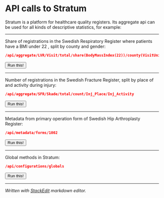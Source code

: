 # API calls to Stratum

Stratum is a platform for healthcare quality registers. Its aggregate api can be used for all kinds of descriptive statistics, for example:

----------
Share of registrations in the Swedish Respiratory Register where patients have a BMI under 22 , split by county and gender:

```JSON
/api/aggregate/LVR/Visit/total/share(BodyMassIndex(22))/county(VisitUnit)/Gender
```
<div>
<button class="btn btn-default" onclick="jsondump(this, 'http://stratum.registercentrum.se/api/aggregate/LVR/Visit/total/share(Height(165))/county(VisitUnit)/Gender?apikey=bK3H9bwaG4o=');">Run this!</button></div>

----------
Number of registrations in the Swedish Fracture Register, split by place of and activity during injury:

```JSON
/api/aggregate/SFR/Skade/total/count/Inj_Place/Inj_Activity
```
<div>
<button class="btn btn-default" onclick="jsondump(this, 'http://stratum.registercentrum.se/api/aggregate/SFR/Skade/total/count/Inj_Place/Inj_Activity?apikey=bK3H9bwaG4o=');">Run this!</button></div>

----------
Metadata from primary operation form of Swedish Hip Arthroplasty Register:

```JSON
/api/metadata/forms/1002
```
<div>
<button class="btn btn-default" onclick="jsondump(this, 'http://stratum.registercentrum.se/api/metadata/forms/1002?apikey=bK3H9bwaG4o=');">Run this!</button></div>

----------
Global methods in Stratum:

```JSON
/api/configurations/globals
```
<div>
<button class="btn btn-default" onclick="jsondump(this, 'http://stratum.registercentrum.se/api/configurations/globals');">Run this!</button></div>

----------
*Written with [StackEdit](https://stackedit.io/) markdown editor.*
<br>
<br>